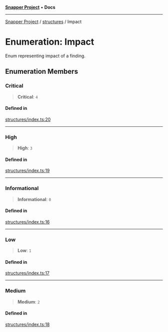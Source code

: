 [**Snapper Project**](../../README.md) • **Docs**

***

[Snapper Project](../../README.md) / [structures](../README.md) / Impact

# Enumeration: Impact

Enum representing impact of a finding.

## Enumeration Members

### Critical

> **Critical**: `4`

#### Defined in

[structures/index.ts:20](https://github.com/asifqatar/Snapper/blob/1b2c230905308cca5785aba7fe39ad09cd146118/structures/index.ts#L20)

***

### High

> **High**: `3`

#### Defined in

[structures/index.ts:19](https://github.com/asifqatar/Snapper/blob/1b2c230905308cca5785aba7fe39ad09cd146118/structures/index.ts#L19)

***

### Informational

> **Informational**: `0`

#### Defined in

[structures/index.ts:16](https://github.com/asifqatar/Snapper/blob/1b2c230905308cca5785aba7fe39ad09cd146118/structures/index.ts#L16)

***

### Low

> **Low**: `1`

#### Defined in

[structures/index.ts:17](https://github.com/asifqatar/Snapper/blob/1b2c230905308cca5785aba7fe39ad09cd146118/structures/index.ts#L17)

***

### Medium

> **Medium**: `2`

#### Defined in

[structures/index.ts:18](https://github.com/asifqatar/Snapper/blob/1b2c230905308cca5785aba7fe39ad09cd146118/structures/index.ts#L18)
